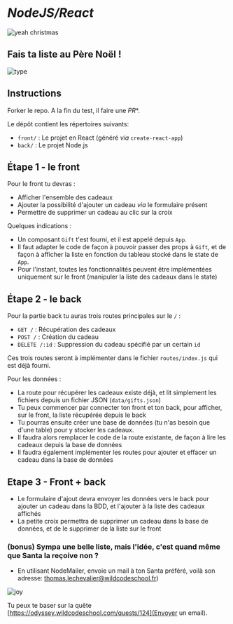 # *NodeJS/React*

![yeah christmas](https://media.giphy.com/media/11EjiLDatd0syA/giphy.gif)

## Fais ta liste au Père Noël !

![type](https://media.giphy.com/media/RRerwvHrb0nxm/giphy.gif)

## Instructions
Forker le repo.
A la fin du test, il faire une *PR**. 

Le dépôt contient les répertoires suivants:
* `front/` : Le projet en React (généré _via_ `create-react-app`)
* `back/` : Le projet Node.js

## Étape 1 - le front

Pour le front tu devras :
* Afficher l'ensemble des cadeaux
* Ajouter la possibilité d'ajouter un cadeau _via_ le formulaire présent
* Permettre de supprimer un cadeau au clic sur la croix

Quelques indications :
* Un composant `Gift` t'est fourni, et il est appelé depuis `App`.
* Il faut adapter le code de façon à pouvoir passer des props à `Gift`, et de façon à afficher la liste en fonction du tableau stocké dans le state de `App`.
* Pour l'instant, toutes les fonctionnalités peuvent être implémentées uniquement sur le front (manipuler la liste des cadeaux dans le state)

## Étape 2 - le back

Pour la partie back tu auras trois routes principales sur le `/` : 

* `GET /` : Récupération des cadeaux
* `POST /` : Création du cadeau 
* `DELETE /:id` : Suppression du cadeau spécifié par un certain `id`

Ces trois routes seront à implémenter dans le fichier `routes/index.js` qui est déjà fourni.

Pour les données :
* La route pour récupérer les cadeaux existe déjà, et lit simplement les fichiers depuis un fichier JSON (`data/gifts.json`)
* Tu peux commencer par connecter ton front et ton back, pour afficher, sur le front, la liste récupérée depuis le back
* Tu pourras ensuite créer une base de données (tu n'as besoin que d'une table) pour y stocker les cadeaux.
* Il faudra alors remplacer le code de la route existante, de façon à lire les cadeaux depuis la base de données
* Il faudra également implémenter les routes pour ajouter et effacer un cadeau dans la base de données

## Etape 3 - Front + back

* Le formulaire d'ajout devra envoyer les données vers le back pour ajouter un cadeau dans la BDD, et l'ajouter à la liste des cadeaux affichés
* La petite croix permettra de supprimer un cadeau dans la base de données, et de le supprimer de la liste sur le front

### (bonus) Sympa une belle liste, mais l'idée, c'est quand même que Santa la reçoive non ?
  
* En utilisant NodeMailer, envoie un mail à ton Santa préféré, voilà son adresse: thomas.lechevalier@wildcodeschool.fr)

![joy](https://media.giphy.com/media/26n62j7cS0aZOYCu4/giphy.gif)

Tu peux te baser sur la quête [https://odyssey.wildcodeschool.com/quests/124](Envoyer un email).